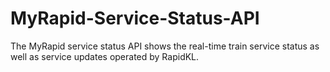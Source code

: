 # MyRapid-Service-Status-API
The MyRapid service status API shows the real-time train service status as well as service updates operated by RapidKL.
